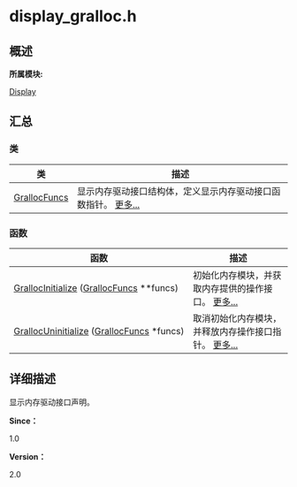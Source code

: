 # display_gralloc.h


## **概述**

**所属模块:**

[Display](_display.md)


## **汇总**


### 类

  | 类 | 描述 | 
| -------- | -------- |
| [GrallocFuncs](_gralloc_funcs.md) | 显示内存驱动接口结构体，定义显示内存驱动接口函数指针。&nbsp;[更多...](_gralloc_funcs.md) | 


### 函数

  | 函数 | 描述 | 
| -------- | -------- |
| [GrallocInitialize](_display.md#grallocinitialize)&nbsp;([GrallocFuncs](_gralloc_funcs.md)&nbsp;\*\*funcs) | 初始化内存模块，并获取内存提供的操作接口。&nbsp;[更多...](_display.md#grallocinitialize) | 
| [GrallocUninitialize](_display.md#grallocuninitialize)&nbsp;([GrallocFuncs](_gralloc_funcs.md)&nbsp;\*funcs) | 取消初始化内存模块，并释放内存操作接口指针。&nbsp;[更多...](_display.md#grallocuninitialize) | 


## **详细描述**

显示内存驱动接口声明。

**Since：**

1.0

**Version：**

2.0
